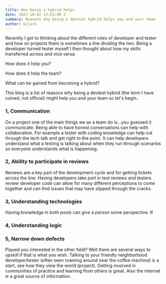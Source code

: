 ```yaml
---
title: How being a hybrid helps
date: 2023-10-02 13:53:00 Z
summary: Reasons why being a devtest hybrid helps you and your team
author: kclark
---
```


Recently I got to thinking about the different roles of developer and tester and how on projects there is sometimes a line dividing the two. Being a developer turned tester myself I then thought about how my skills transferred across and vice versa. 

How does it help you? 

How does it help the team? 

What can be gained from becoming a hybrid?

This blog is a list of reasons why being a devtest hybrid (the term I have coined, not official) might help you and your team so let's begin..

### 1, Communication
On a project one of the main things we as a team do is...you guessed it communicate. Being able to have honest conversations can help with collaboration. For example a tester with coding knowledge can help cut through the tech talk and get right to the point. It can help developers understand what a testing is talking about when they run through scenarios so everyone understands what is happening.

### 2, Ability to participate in reviews
Reviews are a key part of the development cycle and for getting tickets across the line. Having developers take part in test reviews and testers review developer code can allow for many different perceptions to come together and can find issues that may have slipped through the cracks.

### 3, Understanding technologies
Having knowledge in both pools can give a person some perspective. If


### 4, Understanding logic

### 5, Narrow down defects



Piqued you interested in the other field? Well there are several ways to upskill if that is what you wish. Talking to your friendly neighborhood developer/tester (often seen roaming around near the coffee machine) is a start, see how they view the world (project). Getting involved in communities of practice and learning from others is great. Also the internet is a great source of information.
